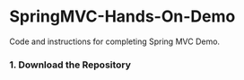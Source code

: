 # SpringMVC-Hands-On-Demo
Code and instructions for completing Spring MVC Demo.

### 1. Download the Repository
